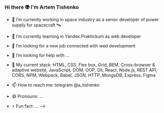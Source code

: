 ### Hi there 👽 I'm Artem Tishenko

- 🔭 I’m currently working in space industry as a senior developer of power supply for spacecraft 🛰
- 🌱 I’m currently learning in Yandex.Praktickum as web developer
- 👯 I’m looking for a new job connected with wed development
- 🤔 I’m looking for help with ...
- 💬 My current stack: HTML,
CSS,
Flex box,
Grid,
BEM,
Cross-browser & adaptive website,
JavaScript,
DOM,
OOP,
Git,
React,
Node.js,
REST API,
CORS,
NPM,
Webpack,
Babel,
JSON,
HTTP,
MongoDB,
Express,
Figma



- 📫 How to reach me: telegram @a_tishenko
- 😄 Pronouns: ...
- ⚡ Fun fact: ...
-->
